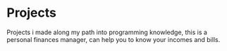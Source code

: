 # Projects
Projects i made along my path into programming knowledge, this is a personal finances manager, can help you to know your incomes and bills.

